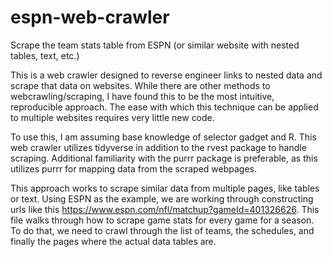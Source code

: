 # espn-web-crawler
Scrape the team stats table from ESPN (or similar website with nested tables, text, etc.)

This is a web crawler designed to reverse engineer links to nested data and scrape that data on websites. While there are other methods to webcrawling/scraping, I have found this to be the most intuitive, reproducible approach. The ease with which this technique can be applied to multiple websites requires very little new code. 

To use this, I am assuming base knowledge of selector gadget and R. This web crawler utilizes tidyverse in addition to the rvest package to handle scraping. 
Additional familiarity with the purrr package is preferable, as this utilizes purrr for mapping data from the scraped webpages. 

This approach works to scrape similar data from multiple pages, like tables or text. Using ESPN as the example, we are working through constructing urls like this 
https://www.espn.com/nfl/matchup?gameId=401326626. This file walks through how to scrape game stats for every game for a season. To do that, we need to crawl through
the list of teams, the schedules, and finally the pages where the actual data tables are.
